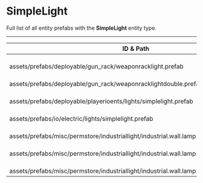 # SimpleLight
Full list of all <Badge type="warning" text="7"/> entity prefabs with the **SimpleLight** entity type.

---
| ID & Path |
| --- |
| <a href="#107031364"><Badge id="107031364" type="tip" text="#"/></a> <Badge type="tip" text="107031364"/> <br> assets/prefabs/deployable/gun_rack/weaponracklight.prefab |
| <a href="#3489283376"><Badge id="3489283376" type="tip" text="#"/></a> <Badge type="tip" text="3489283376"/> <br> assets/prefabs/deployable/gun_rack/weaponracklightdouble.prefab |
| <a href="#1797934483"><Badge id="1797934483" type="tip" text="#"/></a> <Badge type="tip" text="1797934483"/> <br> assets/prefabs/deployable/playerioents/lights/simplelight.prefab |
| <a href="#1523703314"><Badge id="1523703314" type="tip" text="#"/></a> <Badge type="tip" text="1523703314"/> <br> assets/prefabs/io/electric/lights/simplelight.prefab |
| <a href="#1908182065"><Badge id="1908182065" type="tip" text="#"/></a> <Badge type="tip" text="1908182065"/> <br> assets/prefabs/misc/permstore/industriallight/industrial.wall.lamp.deployed.prefab |
| <a href="#3341019015"><Badge id="3341019015" type="tip" text="#"/></a> <Badge type="tip" text="3341019015"/> <br> assets/prefabs/misc/permstore/industriallight/industrial.wall.lamp.green.deployed.prefab |
| <a href="#3293089444"><Badge id="3293089444" type="tip" text="#"/></a> <Badge type="tip" text="3293089444"/> <br> assets/prefabs/misc/permstore/industriallight/industrial.wall.lamp.red.deployed.prefab |
